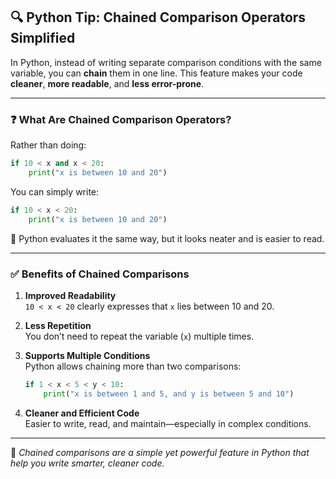 
## 🔍 **Python Tip: Chained Comparison Operators Simplified**

In Python, instead of writing separate comparison conditions with the same variable, you can **chain** them in one line. This feature makes your code **cleaner**, **more readable**, and **less error-prone**.

---

### ❓ What Are Chained Comparison Operators?

Rather than doing:
```python
if 10 < x and x < 20:
    print("x is between 10 and 20")
```

You can simply write:
```python
if 10 < x < 20:
    print("x is between 10 and 20")
```

🧠 Python evaluates it the same way, but it looks neater and is easier to read.

---

### ✅ Benefits of Chained Comparisons

1. **Improved Readability**  
   `10 < x < 20` clearly expresses that `x` lies between 10 and 20.

2. **Less Repetition**  
   You don’t need to repeat the variable (`x`) multiple times.

3. **Supports Multiple Conditions**  
   Python allows chaining more than two comparisons:
   ```python
   if 1 < x < 5 < y < 10:
       print("x is between 1 and 5, and y is between 5 and 10")
   ```

4. **Cleaner and Efficient Code**  
   Easier to write, read, and maintain—especially in complex conditions.

---

📌 *Chained comparisons are a simple yet powerful feature in Python that help you write smarter, cleaner code.*
